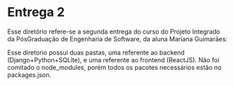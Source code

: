 # Entrega 2

Esse diretório refere-se a segunda entrega do curso do Projeto Integrado da PósGraduação de Engenharia de Software, da aluna Mariana Guimarães:

Esse diretorio possui duas pastas, uma referente ao backend (Django+Python+SQLite), e uma referente ao frontend (ReactJS). Não foi comitado o node_modules, porém todos os pacotes necessários estão no packages.json.
